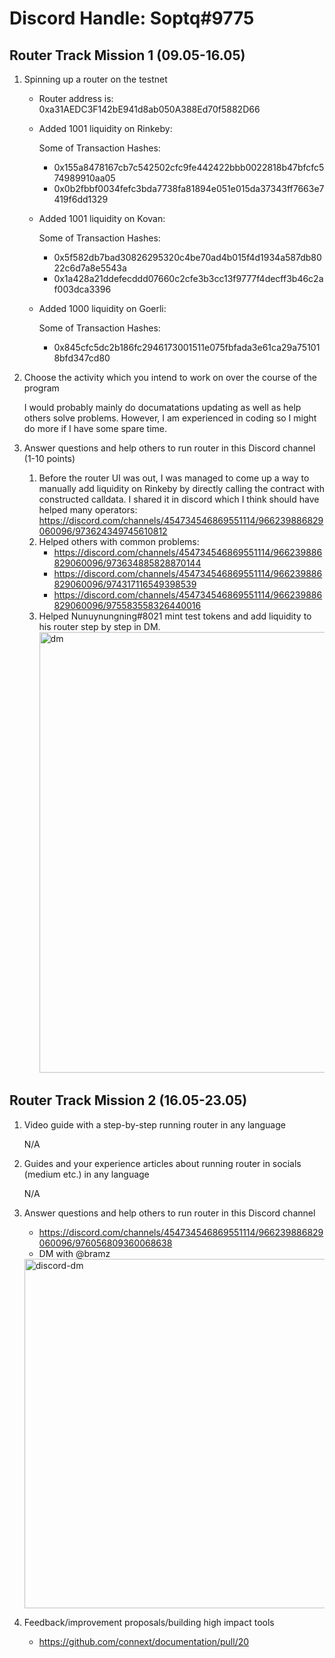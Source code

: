 # Discord Handle: Soptq#9775
## Router Track Mission 1 (09.05-16.05)

1) Spinning up a router on the testnet

    - Router address is: 0xa31AEDC3F142bE941d8ab050A388Ed70f5882D66

    - Added 1001 liquidity on Rinkeby: 

        Some of Transaction Hashes:    
        - 0x155a8478167cb7c542502cfc9fe442422bbb0022818b47bfcfc574989910aa05
        - 0x0b2fbbf0034fefc3bda7738fa81894e051e015da37343ff7663e7419f6dd1329   

    - Added 1001 liquidity on Kovan:

        Some of Transaction Hashes:    
        - 0x5f582db7bad30826295320c4be70ad4b015f4d1934a587db8022c6d7a8e5543a
        - 0x1a428a21ddefecddd07660c2cfe3b3cc13f9777f4decff3b46c2af003dca3396
   
    - Added 1000 liquidity on Goerli:
        
        Some of Transaction Hashes:
        - 0x845cfc5dc2b186fc2946173001511e075fbfada3e61ca29a751018bfd347cd80

2) Choose the activity which you intend to work on over the course of the program

    I would probably mainly do documatations updating as well as help others solve problems. However, I am experienced in coding so I might do more if I have some spare time.

3) Answer questions and help others to run router in this Discord channel (1-10 points)

    1. Before the router UI was out, I was managed to come up a way to manually add liquidity on Rinkeby by directly calling the contract with constructed calldata. I shared it in discord which I think should have helped many operators: https://discord.com/channels/454734546869551114/966239886829060096/973624349745610812
    2. Helped others with common problems: 
       - https://discord.com/channels/454734546869551114/966239886829060096/973634885828870144
       - https://discord.com/channels/454734546869551114/966239886829060096/974317116549398539
       - https://discord.com/channels/454734546869551114/966239886829060096/975583558326440016
    3. Helped Nunuynungning#8021 mint test tokens and add liquidity to his router step by step in DM. 
       <img width="705" alt="dm" src="https://user-images.githubusercontent.com/32592090/168741720-f31ae2c5-6f34-489a-b98f-8f0124e86e6a.png">

## Router Track Mission 2 (16.05-23.05)

1) Video guide with a step-by-step running router in any language

    N/A

2) Guides and your experience articles about running router in socials (medium etc.) in any language

    N/A

3) Answer questions and help others to run router in this Discord channel

    - https://discord.com/channels/454734546869551114/966239886829060096/976056809360068638
    - DM with @bramz
    <img width="559" alt="discord-dm" src="https://user-images.githubusercontent.com/32592090/170805241-79577caa-7a22-4aeb-b028-0660a2351915.png">

4) Feedback/improvement proposals/building high impact tools
    - https://github.com/connext/documentation/pull/20
